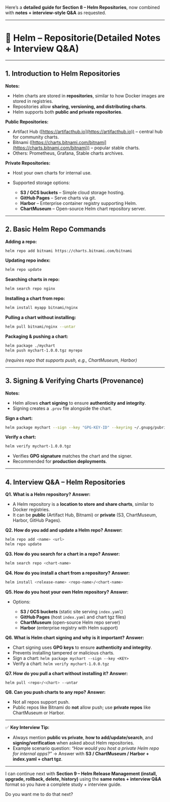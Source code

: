 Here’s a **detailed guide for Section 8 – Helm Repositories**, now combined with **notes + interview-style Q\&A** as requested.

---

# 📝 Helm – Repositorie(Detailed Notes + Interview Q\&A)

---

## 1. **Introduction to Helm Repositories**

**Notes:**

* Helm charts are stored in **repositories**, similar to how Docker images are stored in registries.
* Repositories allow **sharing, versioning, and distributing charts**.
* Helm supports both **public and private repositories**.

**Public Repositories:**

* Artifact Hub ([https://artifacthub.io](https://artifacthub.io)) – central hub for community charts.
* Bitnami ([https://charts.bitnami.com/bitnami](https://charts.bitnami.com/bitnami)) – popular stable charts.
* Others: Prometheus, Grafana, Stable charts archives.

**Private Repositories:**

* Host your own charts for internal use.
* Supported storage options:

  * **S3 / GCS buckets** – Simple cloud storage hosting.
  * **GitHub Pages** – Serve charts via git.
  * **Harbor** – Enterprise container registry supporting Helm.
  * **ChartMuseum** – Open-source Helm chart repository server.

---

## 2. **Basic Helm Repo Commands**

**Adding a repo:**

```bash
helm repo add bitnami https://charts.bitnami.com/bitnami
```

**Updating repo index:**

```bash
helm repo update
```

**Searching charts in repo:**

```bash
helm search repo nginx
```

**Installing a chart from repo:**

```bash
helm install myapp bitnami/nginx
```

**Pulling a chart without installing:**

```bash
helm pull bitnami/nginx --untar
```

**Packaging & pushing a chart:**

```bash
helm package ./mychart
helm push mychart-1.0.0.tgz myrepo
```

*(requires repo that supports push, e.g., ChartMuseum, Harbor)*

---

## 3. **Signing & Verifying Charts (Provenance)**

**Notes:**

* Helm allows **chart signing** to ensure **authenticity and integrity**.
* Signing creates a `.prov` file alongside the chart.

**Sign a chart:**

```bash
helm package mychart --sign --key "GPG-KEY-ID" --keyring ~/.gnupg/pubring.gpg
```

**Verify a chart:**

```bash
helm verify mychart-1.0.0.tgz
```

* Verifies **GPG signature** matches the chart and the signer.
* Recommended for **production deployments**.

---

## 4. **Interview Q\&A – Helm Repositories**

**Q1. What is a Helm repository?**
**Answer:**

* A Helm repository is a **location to store and share charts**, similar to Docker registries.
* It can be **public** (Artifact Hub, Bitnami) or **private** (S3, ChartMuseum, Harbor, GitHub Pages).

**Q2. How do you add and update a Helm repo?**
**Answer:**

```bash
helm repo add <name> <url>
helm repo update
```

**Q3. How do you search for a chart in a repo?**
**Answer:**

```bash
helm search repo <chart-name>
```

**Q4. How do you install a chart from a repository?**
**Answer:**

```bash
helm install <release-name> <repo-name>/<chart-name>
```

**Q5. How do you host your own Helm repository?**
**Answer:**

* Options:

  * **S3 / GCS buckets** (static site serving `index.yaml`)
  * **GitHub Pages** (host `index.yaml` and chart tgz files)
  * **ChartMuseum** (open-source Helm repo server)
  * **Harbor** (enterprise registry with Helm support)

**Q6. What is Helm chart signing and why is it important?**
**Answer:**

* Chart signing uses **GPG keys** to ensure **authenticity and integrity**.
* Prevents installing tampered or malicious charts.
* Sign a chart: `helm package mychart --sign --key <KEY>`
* Verify a chart: `helm verify mychart-1.0.0.tgz`

**Q7. How do you pull a chart without installing it?**
**Answer:**

```bash
helm pull <repo>/<chart> --untar
```

**Q8. Can you push charts to any repo?**
**Answer:**

* Not all repos support push.
* Public repos like Bitnami do **not** allow push; use **private repos** like ChartMuseum or Harbor.

---

✅ **Key Interview Tip:**

* Always mention **public vs private**, **how to add/update/search**, and **signing/verification** when asked about Helm repositories.
* Example scenario question: *“How would you host a private Helm repo for internal apps?”* → Answer with **S3 / ChartMuseum / Harbor + index.yaml + chart tgz**.

---

I can continue next with **Section 9 – Helm Release Management (install, upgrade, rollback, delete, history)** using the **same notes + interview Q\&A** format so you have a complete study + interview guide.

Do you want me to do that next?
